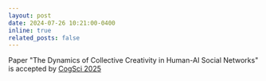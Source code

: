 ```yaml
---
layout: post
date: 2024-07-26 10:21:00-0400
inline: true
related_posts: false
---
```


Paper "The Dynamics of Collective Creativity in Human-AI Social Networks" is accepted by [CogSci 2025](https://cognitivesciencesociety.org/cogsci-2025/)
